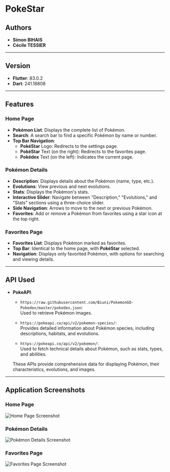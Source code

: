 # PokeStar



## Authors
- **Simon BIHAIS**
- **Cécile TESSIER**

---

## Version
- **Flutter**: 83.0.2
- **Dart**: 241.18808

---

## Features

### Home Page
- **Pokémon List**: Displays the complete list of Pokémon.
- **Search**: A search bar to find a specific Pokémon by name or number.
- **Top Bar Navigation**:
  - **PokéStar** Logo: Redirects to the settings page.
  - **PokéStar** Text (on the right): Redirects to the favorites page.
  - **Pokédex** Text (on the left): Indicates the current page.

### Pokémon Details
- **Description**: Displays details about the Pokémon (name, type, etc.).
- **Evolutions**: View previous and next evolutions.
- **Stats**: Displays the Pokémon's stats.
- **Interactive Slider**: Navigate between "Description," "Evolutions," and "Stats" sections using a three-choice slider.
- **Side Navigation**: Arrows to move to the next or previous Pokémon.
- **Favorites**: Add or remove a Pokémon from favorites using a star icon at the top right.

### Favorites Page
- **Favorites List**: Displays Pokémon marked as favorites.
- **Top Bar**: Identical to the home page, with **PokéStar** selected.
- **Navigation**: Displays only favorited Pokémon, with options for searching and viewing details.

---

## API Used
- **PokeAPI**:

  - `https://raw.githubusercontent.com/Biuni/PokemonGO-Pokedex/master/pokedex.json`:  
    Used to retrieve Pokémon images.

  - `https://pokeapi.co/api/v2/pokemon-species/`:  
    Provides detailed information about Pokémon species, including descriptions, habitats, and evolutions.

  - `https://pokeapi.co/api/v2/pokemon/`:  
    Used to fetch technical details about Pokémon, such as stats, types, and abilities.

  These APIs provide comprehensive data for displaying Pokémon, their characteristics, evolutions, and images.

---

## Application Screenshots

### Home Page
![Home Page Screenshot](assets/screenshots/Screenshot_20250114_223237.png "Home Page")

### Pokémon Details
![Pokémon Details Screenshot](assets/screenshots/Screenshot_20250114_223618.png "Pokémon Details")

### Favorites Page
![Favorites Page Screenshot](assets/screenshots/Screenshot_20250114_223444.png "Favorites Page")